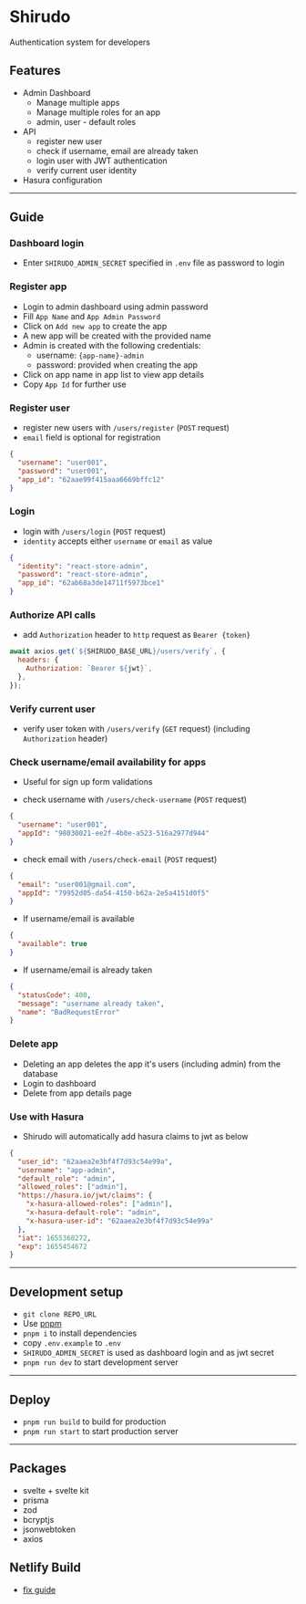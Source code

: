 # Shirudo

Authentication system for developers

## Features

- Admin Dashboard
  - Manage multiple apps
  - Manage multiple roles for an app
  - admin, user - default roles
- API
  - register new user
  - check if username, email are already taken
  - login user with JWT authentication
  - verify current user identity
- Hasura configuration

---

## Guide

### Dashboard login

- Enter `SHIRUDO_ADMIN_SECRET` specified in `.env` file as password to login

### Register app

- Login to admin dashboard using admin password
- Fill `App Name` and `App Admin Password`
- Click on `Add new app` to create the app
- A new app will be created with the provided name
- Admin is created with the following credentials:
  - username: `{app-name}-admin`
  - password: provided when creating the app
- Click on app name in app list to view app details
- Copy `App Id` for further use

### Register user

- register new users with `/users/register` (`POST` request)
- `email` field is optional for registration

```json
{
  "username": "user001",
  "password": "user001",
  "app_id": "62aae99f415aaa6669bffc12"
}
```

### Login

- login with `/users/login` (`POST` request)
- `identity` accepts either `username` or `email` as value

```json
{
  "identity": "react-store-admin",
  "password": "react-store-admin",
  "app_id": "62ab68a3de14711f5973bce1"
}
```

### Authorize API calls

- add `Authorization` header to `http` request as `Bearer {token}`

```js
await axios.get(`${SHIRUDO_BASE_URL}/users/verify`, {
  headers: {
    Authorization: `Bearer ${jwt}`,
  },
});
```

### Verify current user

- verify user token with `/users/verify` (`GET` request) (including `Authorization` header)

### Check username/email availability for apps

- Useful for sign up form validations

- check username with `/users/check-username` (`POST` request)

```json
{
  "username": "user001",
  "appId": "98030021-ee2f-4b0e-a523-516a2977d944"
}
```

- check email with `/users/check-email` (`POST` request)

```json
{
  "email": "user001@gmail.com",
  "appId": "79952d05-da54-4150-b62a-2e5a4151d0f5"
}
```

- If username/email is available

```json
{
  "available": true
}
```

- If username/email is already taken

```json
{
  "statusCode": 400,
  "message": "username already taken",
  "name": "BadRequestError"
}
```

### Delete app

- Deleting an app deletes the app it's users (including admin) from
  the database
- Login to dashboard
- Delete from app details page

### Use with Hasura

- Shirudo will automatically add hasura claims to jwt as below

```json
{
  "user_id": "62aaea2e3bf4f7d93c54e99a",
  "username": "app-admin",
  "default_role": "admin",
  "allowed_roles": ["admin"],
  "https://hasura.io/jwt/claims": {
    "x-hasura-allowed-roles": ["admin"],
    "x-hasura-default-role": "admin",
    "x-hasura-user-id": "62aaea2e3bf4f7d93c54e99a"
  },
  "iat": 1655368272,
  "exp": 1655454672
}
```

---

## Development setup

- `git clone REPO_URL`
- Use <a href="https://pnpm.io" target="_blank">pnpm</a>
- `pnpm i` to install dependencies
- copy `.env.example` to `.env`
- `SHIRUDO_ADMIN_SECRET` is used as dashboard login and as jwt secret
- `pnpm run dev` to start development server

---

## Deploy

- `pnpm run build` to build for production
- `pnpm run start` to start production server

---

## Packages

- svelte + svelte kit
- prisma
- zod
- bcryptjs
- jsonwebtoken
- axios

## Netlify Build

- [fix guide](https://www.prisma.io/docs/guides/other/troubleshooting-orm/help-articles/netlify-caching-issue)
